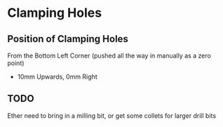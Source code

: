 # Clamping Holes

## Position of Clamping Holes

From the Bottom Left Corner (pushed all the way in manually as a zero point)

  * 10mm Upwards, 0mm Right

## TODO

Ether need to bring in a milling bit, or get some collets for larger drill bits